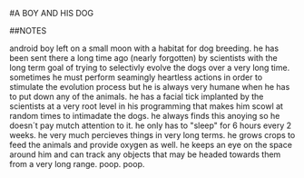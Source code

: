 #A BOY AND HIS DOG

##NOTES

android boy left on a small moon with a habitat for dog breeding. he has been sent there a long time ago (nearly forgotten) by scientists with the long term goal of trying to selectivly evolve the dogs over a very long time. sometimes he must perform seamingly heartless actions in order to stimulate the evolution process but he is always very humane when he has to put down any of the animals. he has a facial tick implanted by the scientists at a very root level in his programming that makes him scowl at random times to intimadate the dogs. he always finds this anoying so he doesn´t pay mutch attention to it. he only has to "sleep" for 6 hours every 2 weeks. he very much percieves things in very long terms. he grows crops to feed the animals and provide oxygen as well. he keeps an eye on the space around him and can track any objects that may be headed towards them from a very long range. 
poop. poop.